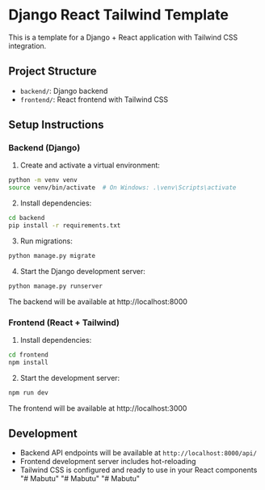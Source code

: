 # Django React Tailwind Template

This is a template for a Django + React application with Tailwind CSS integration.

## Project Structure
- `backend/`: Django backend
- `frontend/`: React frontend with Tailwind CSS

## Setup Instructions

### Backend (Django)
1. Create and activate a virtual environment:
```bash
python -m venv venv
source venv/bin/activate  # On Windows: .\venv\Scripts\activate
```

2. Install dependencies:
```bash
cd backend
pip install -r requirements.txt
```

3. Run migrations:
```bash
python manage.py migrate
```

4. Start the Django development server:
```bash
python manage.py runserver
```
The backend will be available at http://localhost:8000

### Frontend (React + Tailwind)
1. Install dependencies:
```bash
cd frontend
npm install
```

2. Start the development server:
```bash
npm run dev
```
The frontend will be available at http://localhost:3000

## Development
- Backend API endpoints will be available at `http://localhost:8000/api/`
- Frontend development server includes hot-reloading
- Tailwind CSS is configured and ready to use in your React components
"# Mabutu" 
"# Mabutu" 
"# Mabutu" 
